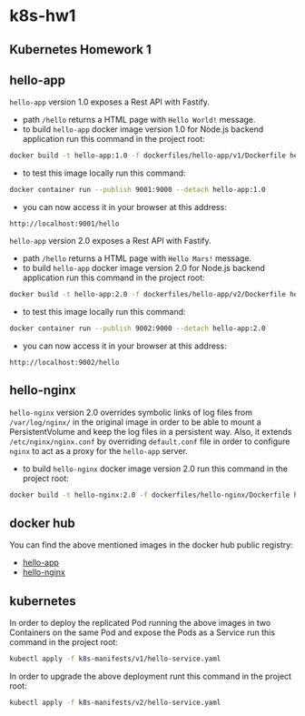 # k8s-hw1
## Kubernetes Homework 1

##  hello-app
`hello-app` version 1.0 exposes a Rest API with Fastify.
- path `/hello` returns a HTML page with `Hello World!` message.
- to build `hello-app` docker image version 1.0 for Node.js backend application run this command in the project root:
```bash
docker build -t hello-app:1.0 -f dockerfiles/hello-app/v1/Dockerfile hello-app/
```
- to test this image locally run this command:
```bash
docker container run --publish 9001:9000 --detach hello-app:1.0
```
- you can now access it in your browser at this address:
```
http://localhost:9001/hello
```

`hello-app` version 2.0 exposes a Rest API with Fastify.
- path `/hello` returns a HTML page with `Hello Mars!` message.
- to build `hello-app` docker image version 2.0 for Node.js backend application run this command in the project root:
```bash
docker build -t hello-app:2.0 -f dockerfiles/hello-app/v2/Dockerfile hello-app/
```
- to test this image locally run this command:
```bash
docker container run --publish 9002:9000 --detach hello-app:2.0
```
- you can now access it in your browser at this address:
```
http://localhost:9002/hello
```

##  hello-nginx
`hello-nginx` version 2.0 overrides symbolic links of log files from `/var/log/nginx/` in the original image in order to be able to mount a PersistentVolume and keep the log files in a persistent way. Also, it extends `/etc/nginx/nginx.conf` by overriding `default.conf` file in order to configure `nginx` to act as a proxy for the `hello-app` server.
- to build `hello-nginx` docker image version 2.0 run this command in the project root:
```bash
docker build -t hello-nginx:2.0 -f dockerfiles/hello-nginx/Dockerfile hello-nginx/
```

## docker hub
You can find the above mentioned images in the docker hub public registry:

- [hello-app](https://cloud.docker.com/repository/docker/adrianbranescu93/hello-app)
- [hello-nginx](https://cloud.docker.com/repository/docker/adrianbranescu93/hello-nginx)


## kubernetes
In order to deploy the replicated Pod running the above images in two Containers on the same Pod and expose the Pods as a Service run this command in the project root:
```bash
kubectl apply -f k8s-manifests/v1/hello-service.yaml
```

In order to upgrade the above deployment runt this command in the project root:
```bash
kubectl apply -f k8s-manifests/v2/hello-service.yaml
```
